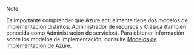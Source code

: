 > [!NOTE]
> Es importante comprender que Azure actualmente tiene dos modelos de implementación distintos: Administrador de recursos y Clásica (también conocida como Administración de servicios). Para obtener información sobre los modelos de implementación, consulte [Modelos de implementación de Azure](../articles/azure-classic-rm.md).
> 
> 

<!---HONumber=AcomDC_0302_2016-->